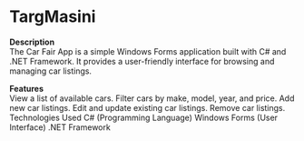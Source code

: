# TargMasini

**Description**<br>
The Car Fair App is a simple Windows Forms application built with C# and .NET Framework. It provides a user-friendly interface for browsing and managing car listings.

**Features**<br>
View a list of available cars.
Filter cars by make, model, year, and price.
Add new car listings.
Edit and update existing car listings.
Remove car listings.
Technologies Used
C# (Programming Language)
Windows Forms (User Interface)
.NET Framework
